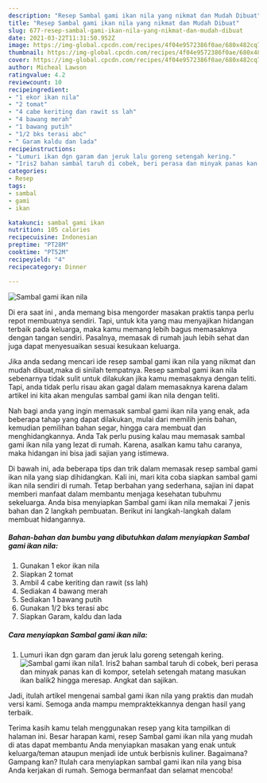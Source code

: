 ```yaml
---
description: "Resep Sambal gami ikan nila yang nikmat dan Mudah Dibuat"
title: "Resep Sambal gami ikan nila yang nikmat dan Mudah Dibuat"
slug: 677-resep-sambal-gami-ikan-nila-yang-nikmat-dan-mudah-dibuat
date: 2021-03-22T11:31:50.952Z
image: https://img-global.cpcdn.com/recipes/4f04e9572386f0ae/680x482cq70/sambal-gami-ikan-nila-foto-resep-utama.jpg
thumbnail: https://img-global.cpcdn.com/recipes/4f04e9572386f0ae/680x482cq70/sambal-gami-ikan-nila-foto-resep-utama.jpg
cover: https://img-global.cpcdn.com/recipes/4f04e9572386f0ae/680x482cq70/sambal-gami-ikan-nila-foto-resep-utama.jpg
author: Micheal Lawson
ratingvalue: 4.2
reviewcount: 10
recipeingredient:
- "1 ekor ikan nila"
- "2 tomat"
- "4 cabe keriting dan rawit ss lah"
- "4 bawang merah"
- "1 bawang putih"
- "1/2 bks terasi abc"
- " Garam kaldu dan lada"
recipeinstructions:
- "Lumuri ikan dgn garam dan jeruk lalu goreng setengah kering."
- "Iris2 bahan sambal taruh di cobek, beri perasa dan minyak panas kan di kompor, setelah setengah matang masukan ikan balik2 hingga meresap. Angkat dan sajikan."
categories:
- Resep
tags:
- sambal
- gami
- ikan

katakunci: sambal gami ikan 
nutrition: 105 calories
recipecuisine: Indonesian
preptime: "PT28M"
cooktime: "PT52M"
recipeyield: "4"
recipecategory: Dinner

---
```



![Sambal gami ikan nila](https://img-global.cpcdn.com/recipes/4f04e9572386f0ae/680x482cq70/sambal-gami-ikan-nila-foto-resep-utama.jpg)

Di era  saat ini , anda memang bisa mengorder masakan praktis tanpa perlu repot membuatnya sendiri. Tapi, untuk kita yang mau menyajikan hidangan terbaik pada keluarga, maka kamu memang lebih bagus memasaknya dengan tangan sendiri. Pasalnya, memasak di rumah jauh lebih sehat dan juga dapat menyesuaikan sesuai kesukaan keluarga.

Jika anda sedang mencari ide resep sambal gami ikan nila yang nikmat dan mudah dibuat,maka di sinilah tempatnya. Resep sambal gami ikan nila  sebenarnya tidak sulit untuk dilakukan jika kamu memasaknya dengan teliti. Tapi, anda tidak perlu risau akan gagal dalam memasaknya 
karena dalam artikel ini kita akan mengulas sambal gami ikan nila dengan teliti.  



Nah bagi anda yang ingin memasak sambal gami ikan nila yang enak, ada beberapa tahap yang dapat dilakukan, mulai dari memilih jenis bahan, kemudian pemilihan bahan segar, hingga cara membuat dan menghidangkannya. Anda Tak perlu pusing kalau mau memasak sambal gami ikan nila yang lezat di rumah. Karena, asalkan kamu  tahu caranya, maka hidangan ini bisa jadi sajian yang istimewa.

Di bawah ini, ada beberapa tips dan trik dalam memasak resep sambal gami ikan nila yang siap dihidangkan. Kali ini, mari kita coba siapkan sambal gami ikan nila sendiri di rumah. Tetap berbahan yang sederhana, sajian ini dapat memberi manfaat dalam membantu menjaga kesehatan tubuhmu sekeluarga. Anda bisa menyiapkan Sambal gami ikan nila memakai 7 jenis bahan dan 2 langkah pembuatan. Berikut ini langkah-langkah dalam membuat hidangannya.

<!--inarticleads1-->

##### Bahan-bahan dan bumbu yang dibutuhkan dalam menyiapkan Sambal gami ikan nila:

1. Gunakan 1 ekor ikan nila
1. Siapkan 2 tomat
1. Ambil 4 cabe keriting dan rawit (ss lah)
1. Sediakan 4 bawang merah
1. Sediakan 1 bawang putih
1. Gunakan 1/2 bks terasi abc
1. Siapkan  Garam, kaldu dan lada




<!--inarticleads2-->

##### Cara menyiapkan Sambal gami ikan nila:

1. Lumuri ikan dgn garam dan jeruk lalu goreng setengah kering.
<img src="https://img-global.cpcdn.com/steps/d8d0ef36cbac24ad/160x128cq70/sambal-gami-ikan-nila-langkah-memasak-1-foto.jpg" alt="Sambal gami ikan nila">1. Iris2 bahan sambal taruh di cobek, beri perasa dan minyak panas kan di kompor, setelah setengah matang masukan ikan balik2 hingga meresap. Angkat dan sajikan.




Jadi, itulah artikel mengenai  sambal gami ikan nila  yang praktis dan mudah versi kami. Semoga anda mampu mempraktekkannya dengan hasil yang terbaik. 

Terima kasih kamu telah menggunakan resep yang kita tampilkan di halaman ini. Besar harapan kami, resep  Sambal gami ikan nila yang mudah di atas dapat membantu Anda menyiapkan masakan yang enak untuk keluarga/teman ataupun menjadi ide untuk berbisnis kuliner. Bagaimana? Gampang kan? Itulah cara menyiapkan sambal gami ikan nila yang bisa Anda kerjakan di rumah. Semoga bermanfaat dan selamat mencoba!


